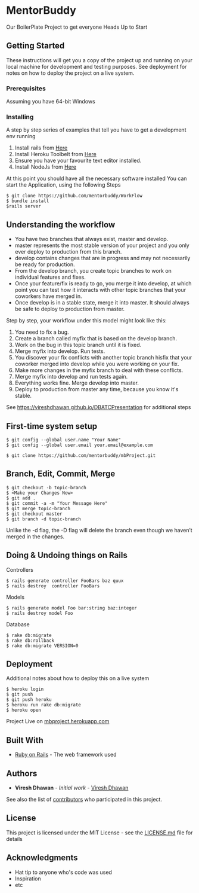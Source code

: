 # MentorBuddy

Our BoilerPlate Project to get everyone Heads Up to Start

## Getting Started

These instructions will get you a copy of the project up and running on your local machine for development and testing purposes. See deployment for notes on how to deploy the project on a live system.

### Prerequisites

Assuming you have 64-bit Windows

### Installing

A step by step series of examples that tell you have to get a development env running

1. Install rails from [Here](https://s3.amazonaws.com/railsinstaller/Windows/railsinstaller-3.2.0.exe)
2. Install Heroku Toolbelt from [Here](https://cli-assets.heroku.com/branches/stable/heroku-windows-amd64.exe)
3. Ensure you have your favourite text editor installed.
4. Install NodeJs from [Here](https://nodejs.org)

At this point you should have all the necessary software installed
You can start the Application, using the following Steps
```
$ git clone https://github.com/mentorbuddy/WorkFlow
$ bundle install
$rails server
```

## Understanding the workflow

* You have two branches that always exist, master and develop.
* master represents the most stable version of your project and you only ever deploy to production from this branch.
* develop contains changes that are in progress and may not necessarily be ready for production.
* From the develop branch, you create topic branches to work on individual features and fixes.
* Once your feature/fix is ready to go, you merge it into develop, at which point you can test how it interacts with other topic branches that your coworkers have merged in.
* Once develop is in a stable state, merge it into master. It should always be safe to deploy to production from master.

Step by step, your workflow under this model might look like this:

1. You need to fix a bug.
2. Create a branch called myfix that is based on the develop branch.
3. Work on the bug in this topic branch until it is fixed.
4. Merge myfix into develop. Run tests.
5. You discover your fix conflicts with another topic branch hisfix that your coworker merged into develop while you were working on your fix.
6. Make more changes in the myfix branch to deal with these conflicts.
7. Merge myfix into develop and run tests again.
8. Everything works fine. Merge develop into master.
9. Deploy to production from master any time, because you know it's stable.

See https://vireshdhawan.github.io/DBATCPresentation for additional steps

## First-time system setup

```
$ git config --global user.name "Your Name"
$ git config --global user.email your.email@example.com
```
```
$ git clone https://github.com/mentorbuddy/mbProject.git
```
## Branch, Edit, Commit, Merge
```
$ git checkout -b topic-branch
$ <Make your Changes Now>
$ git add .
$ git commit -a -m "Your Message Here"
$ git merge topic-branch
$ git checkout master
$ git branch -d topic-branch
```
Unlike the -d flag, the -D flag will delete the branch even though we haven’t merged in the changes.

## Doing & Undoing things on Rails
Controllers
```
$ rails generate controller FooBars baz quux
$ rails destroy  controller FooBars
```
Models
```
$ rails generate model Foo bar:string baz:integer
$ rails destroy model Foo
```
Database
```
$ rake db:migrate
$ rake db:rollback
$ rake db:migrate VERSION=0
```
## Deployment

Additional notes about how to deploy this on a live system

```
$ heroku login
$ git push
$ git push heroku
$ heroku run rake db:migrate
$ heroku open
```
Project Live on [mbproject.herokuapp.com](https://mbproject.herokuapp.com)
## Built With

* [Ruby on Rails](http://rubyonrails.org/) - The web framework used

## Authors

* **Viresh Dhawan** - *Initial work* - [Viresh Dhawan](https://github.com/VireshDhawan)

See also the list of [contributors](https://github.com/mentorbuddy/contributors) who participated in this project.

## License

This project is licensed under the MIT License - see the [LICENSE.md](LICENSE.md) file for details

## Acknowledgments

* Hat tip to anyone who's code was used
* Inspiration
* etc
